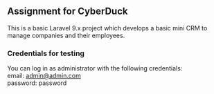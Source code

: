 ## Assignment for CyberDuck

This is a basic Laravel 9.x project which develops a basic mini CRM to manage companies and their employees.

### Credentials for testing
You can log in as administrator with the following credentials:  
email: admin@admin.com  
password: password